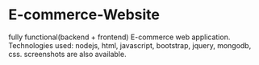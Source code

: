 # E-commerce-Website
fully functional(backend + frontend)  E-commerce web application.
Technologies used: nodejs, html, javascript, bootstrap, jquery, mongodb, css.
screenshots are also available.
